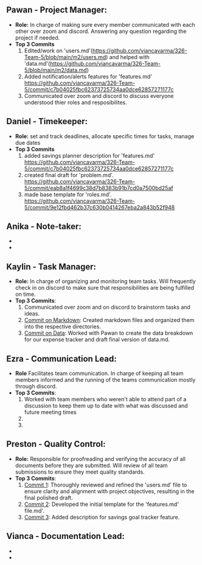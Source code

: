 
## Pawan - Project Manager: 
- **Role:** In charge of making sure every member communicated with each other over zoom and discord. Answering any question regarding the project if needed.
- **Top 3 Commits**
  1.  Edited/work on 'users.md'(https://github.com/viancavarma/326-Team-5/blob/main/m2/users.md) and helped with 'data.md'(https://github.com/viancavarma/326-Team-5/blob/main/m2/data.md)
  2.  Added notification/alerts features for 'features.md' https://github.com/viancavarma/326-Team-5/commit/c7b04025fbc62373725734aa0dce62857271177c
  3.  Communicated over zoom and discord to discuss everyone understood thier roles and resposibilites. 
  
## Daniel - Timekeeper: 
- **Role:** set and track deadlines, allocate specific times for tasks, manage due dates
- **Top 3 Commits**
  1. added savings planner description for 'features.md' https://github.com/viancavarma/326-Team-5/commit/c7b04025fbc62373725734aa0dce62857271177c
  2. created final draft for 'problem.md'. https://github.com/viancavarma/326-Team-5/commit/eab8a1f4699c38d7b8383b91b7cd0a7500bd25af
  3. made base template for 'roles.md'. https://github.com/viancavarma/326-Team-5/commit/9e12fbd462b37c630b0414267eba2a843b52f948

Anika - Note-taker: 
  -
  -
  -
## Kaylin - Task Manager:
  - **Role:** In charge of organizing and monitoring team tasks. Will frequently check in on discord to make sure that responsibilities are being fulfilled on time.
  - **Top 3 Commits**:
    1. Communicated over zoom and on discord to brainstorm tasks and ideas. 
    2. [Commit on Markdown](https://github.com/viancavarma/326-Team-5/commit/c2fa8de23c862337b968f6fdbe04252878b36587): Created markdown files and organized them into the respective directories.
    3. [Commit on Data](https://github.com/viancavarma/326-Team-5/commit/c06e03a493e2cd30d014787b98d4f7d25a787a86): Worked with Pawan to create the data breakdown for our expense tracker and draft final version of data.md.

## Ezra - Communication Lead: 
  - **Role** Facilitates team communication. In charge of keeping all team members informed and the running of the teams communication mostly through discord.
  - **Top 3 Commits**:
    1. Worked with team members who weren't able to attend part of a discussion to keep them up to date with what was discussed and future meeting times
    2. 
    3. 
## Preston - Quality Control:
  - **Role:** Responsible for proofreading and verifying the accuracy of all documents before they are submitted. Will review of all team submissions to ensure they meet quality standards.
  - **Top 3 Commits**:
    1. [Commit 1](https://github.com/viancavarma/326-Team-5/commit/c26de0082873626148e1a18b4e94e3533c533b7e): Thoroughly reviewed and refined the 'users.md' file to ensure clarity and alignment with project objectives, resulting in the final polished draft.
    2. [Commit 2](https://github.com/viancavarma/326-Team-5/commit/3e041a04b49f8e014f6470e62dfccecd6cb14489): Developed the initial template for the 'features.md' file.md'.
    3. [Commit 3](https://github.com/viancavarma/326-Team-5/commit/e9bf35008e9b0877a72d461f4998ee97576eee02): Added description for savings goal tracker feature.

Vianca - Documentation Lead: 
  -
  -
  -

